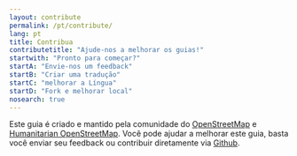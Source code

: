 ```yaml
---
layout: contribute
permalink: /pt/contribute/
lang: pt
title: Contribua
contributetitle: "Ajude-nos a melhorar os guias!"
startwith: "Pronto para começar?"
startA: "Envie-nos um feedback"
startB: "Criar uma tradução"
startC: "melhorar a Língua"
startD: "Fork e melhorar local"
nosearch: true
---
```

Este guia é criado e mantido pela comunidade do [OpenStreetMap](http://www.openstreetmap.org/) e [Humanitarian OpenStreetMap](http://hotosm.org/). Você pode ajudar a melhorar este guia, basta você enviar seu feedback ou contribuir diretamente via [Github](http://github.com/hotosm/learnosm).
